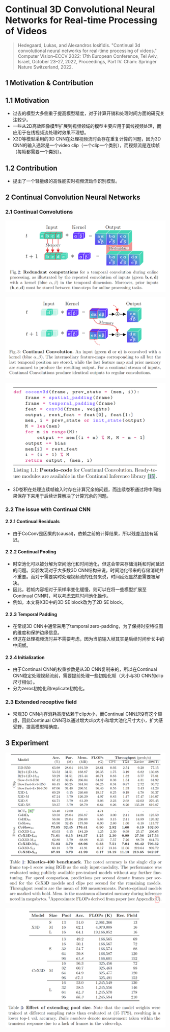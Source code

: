 # Continual 3D Convolutional Neural Networks for Real-time Processing of Videos

> Hedegaard, Lukas, and Alexandros Iosifidis. "Continual 3d convolutional neural networks for real-time processing of videos." Computer Vision–ECCV 2022: 17th European Conference, Tel Aviv, Israel, October 23–27, 2022, Proceedings, Part IV. Cham: Springer Nature Switzerland, 2022.

## 1 Motivation & Contribution

## 1.1 Motivation

- 过去的模型大多侧重于提高模型精度，对于计算开销和处理时间方面的研究关注较少。
- 一些从2D高效图像模型扩展到视频领域的模型主要应用于离线视频处理，而应用于在线视频流处理时效果不理想。
- X3D等模型采用的3D CNN在处理视频流时会存在重复计算的问题，因为3D CNN的输入通常是一个video clip（一个clip一个类别），而视频流是连续帧（每帧都需要一个类别）。

## 1.2 Contribution

- 提出了一个轻量级的高性能实时视频流动作识别模型。

## 2 Continual Convolution Neural Networks

### 2.1 Continual Convolutions

![2](images/CoX3D2.png)

![3](images/CoX3D3.png)

![4](images/CoX3D4.png)

- 3D卷积在处理连续帧输入时存在计算冗余的问题，而连续卷积通过将中间结果保存下来用于后续计算解决了计算冗余的问题。

### 2.2 The issue with Continual CNN

#### 2.2.1 Continual Residuals

- 由于CoConv是因果的(causal)，依赖之前的计算结果，所以残差连接有延迟。

#### 2.2.2 Continual Pooling

- 时空池化可以被分解为空间池化和时间池化，但这会带来存储消耗和时间延迟的问题。实验发现对于大多数3D CNN结构来说，时间池化带来的存储消耗并不重要。而对于需要实时处理视频流的任务来说，时间延迟显然更需要被解决。
- 因此，若帧内容相对于采样率变化缓慢，则可以在将一些模型扩展至Continual CNN时，可以考虑去除时间池化操作。
- 例如，本文将X3D中的3D SE block改为了2D SE block。

#### 2.2.3 Temporal Padding

- 在常规3D CNN中通常采用了temporal zero-padding，为了保持时空特征图的维度和保护边缘信息。
- 但这在处理视频流时并不需要考虑，因为当前输入帧其实是后续时间步长中的中间帧。

#### 2.2.4 Initialization

- 由于Continual CNN的权重参数是从3D CNN复制来的，所以在Continual CNN稳定处理视频流前，需要提前处理一些初始化帧（大小与3D CNN的clip尺寸相似）。
- 分为zeros初始化和replicate初始化。

### 2.3 Extended receptive field

- 常规3D CNN内存消耗高度依赖于clip大小，而Continual CNN却没有这个顾虑，因此Continual CNN可以通过增大clip大小和增大池化尺寸大小，扩大感受野，提高模型精确度。

## 3 Experiment

![5](images/CoX3D5.png)

![6](images/CoX3D6.png)
